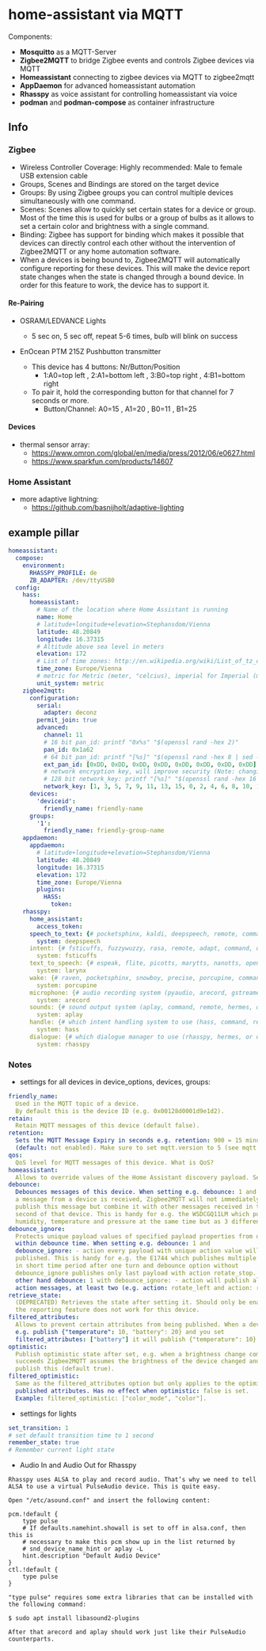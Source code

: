 # home-assistant via MQTT

Components:
+ **Mosquitto** as a MQTT-Server
+ **Zigbee2MQTT** to bridge Zigbee events and controls Zigbee devices via MQTT
+ **Homeassistant** connecting to zigbee devices via MQTT to zigbee2mqtt
+ **AppDaemon** for advanced homeassistant automation
+ **Rhasspy** as voice assistant for controlling homeassistant via voice
+ **podman** and **podman-compose** as container infrastructure

## Info

### Zigbee

+ Wireless Controller Coverage: Highly recommended: Male to female USB extension cable
+ Groups, Scenes and Bindings are stored on the target device
+ Groups: By using Zigbee groups you can control multiple devices simultaneously with one command.
+ Scenes: Scenes allow to quickly set certain states for a device or group. Most of the time this is used for bulbs or a group of bulbs as it allows to set a certain color and brightness with a single command.
+ Binding: Zigbee has support for binding which makes it possible that devices can directly control each other without the intervention of Zigbee2MQTT or any home automation software.
+ When a devices is being bound to, Zigbee2MQTT will automatically configure reporting for these devices. This will make the device report state changes when the state is changed through a bound device. In order for this feature to work, the device has to support it.

#### Re-Pairing

+ OSRAM/LEDVANCE Lights
  + 5 sec on, 5 sec off, repeat 5-6 times, bulb will blink on success

+ EnOcean PTM 215Z Pushbutton transmitter
  + This device has 4 buttons: Nr/Button/Position
    + 1:A0=top left , 2:A1=bottom left , 3:B0=top right , 4:B1=bottom right
  + To pair it, hold the corresponding button for that channel for 7 seconds or more.
    + Button/Channel: A0=15 , A1=20 , B0=11 , B1=25

#### Devices

+ thermal sensor array:
  + https://www.omron.com/global/en/media/press/2012/06/e0627.html
  + https://www.sparkfun.com/products/14607

### Home Assistant

+ more adaptive lightning:
  + https://github.com/basnijholt/adaptive-lighting

## example pillar

```yaml
homeassistant:
  compose:
    environment:
      RHASSPY_PROFILE: de
      ZB_ADAPTER: /dev/ttyUSB0
  config:
    hass:
      homeassistant:
        # Name of the location where Home Assistant is running
        name: Home
        # latitude+longitude+elevation=Stephansdom/Vienna
        latitude: 48.20849
        longitude: 16.37315
        # Altitude above sea level in meters
        elevation: 172
        # List of time zones: http://en.wikipedia.org/wiki/List_of_tz_database_time_zones
        time_zone: Europe/Vienna
        # metric for Metric (meter, °celcius), imperial for Imperial (miles, °fahrenheit)
        unit_system: metric
    zigbee2mqtt:
      configuration:
        serial:
          adapter: deconz
        permit_join: true
        advanced:
          channel: 11
          # 16 bit pan_id: printf "0x%s" "$(openssl rand -hex 2)"
          pan_id: 0x1a62
          # 64 bit pan_id: printf "[%s]" "$(openssl rand -hex 8 | sed -r "s/(..)/0x\1, /g")"
          ext_pan_id: [0xDD, 0xDD, 0xDD, 0xDD, 0xDD, 0xDD, 0xDD, 0xDD]
          # network encryption key, will improve security (Note: changing requires repairing of all devices) (default: shown below)
          # 128 bit network_key: printf "[%s]" "$(openssl rand -hex 16 | sed -r "s/(..)/0x\1, /g")"
          network_key: [1, 3, 5, 7, 9, 11, 13, 15, 0, 2, 4, 6, 8, 10, 12, 13]
      devices:
        'deviceid':
          friendly_name: friendly-name
      groups:
        '1':
          friendly_name: friendly-group-name
    appdaemon:
      appdaemon:
        # latitude+longitude+elevation=Stephansdom/Vienna
        latitude: 48.20849
        longitude: 16.37315
        elevation: 172
        time_zone: Europe/Vienna
        plugins:
          HASS:
            token:
    rhasspy:
      home_assistant:
        access_token:
      speech_to_text: {# pocketsphinx, kaldi, deepspeech, remote, command, or dummy #}
        system: deepspeech
      intent: {# fsticuffs, fuzzywuzzy, rasa, remote, adapt, command, or dummy #}
        system: fsticuffs
      text_to_speech: {# espeak, flite, picotts, marytts, nanotts, opentts, wavenet	larynx, command, remote, command, hermes, or dummy #}
        system: larynx
      wake: {# raven, pocketsphinx, snowboy, precise, porcupine, command, hermes, or dummy #}
        system: porcupine
      microphone: {# audio recording system (pyaudio, arecord, gstreamer, or dummy) #}
        system: arecord
      sounds: {# sound output system (aplay, command, remote, hermes, or dummy) #}
        system: aplay
      handle: {# which intent handling system to use (hass, command, remote, command, or dummy #}
        system: hass
      dialogue: {# which dialogue manager to use (rhasspy, hermes, or dummy) #}
        system: rhasspy
```

### Notes

+ settings for all devices in device_options, devices, groups:

```yaml
friendly_name:
  Used in the MQTT topic of a device.
  By default this is the device ID (e.g. 0x00128d0001d9e1d2).
retain:
  Retain MQTT messages of this device (default false).
retention:
  Sets the MQTT Message Expiry in seconds e.g. retention: 900 = 15 minutes
  (default: not enabled). Make sure to set mqtt.version to 5 (see mqtt configuration above)
qos:
  QoS level for MQTT messages of this device. What is QoS?
homeassistant:
  Allows to override values of the Home Assistant discovery payload. See example below.
debounce:
  Debounces messages of this device. When setting e.g. debounce: 1 and
  a message from a device is received, Zigbee2MQTT will not immediately
  publish this message but combine it with other messages received in that same
  second of that device. This is handy for e.g. the WSDCGQ11LM which publishes
  humidity, temperature and pressure at the same time but as 3 different messages.
debounce_ignore:
  Protects unique payload values of specified payload properties from overriding
  within debounce time. When setting e.g. debounce: 1 and
  debounce_ignore: - action every payload with unique action value will be
  published. This is handy for e.g. the E1744 which publishes multiple messages
  in short time period after one turn and debounce option without
  debounce_ignore publishes only last payload with action rotate_stop. On the
  other hand debounce: 1 with debounce_ignore: - action will publish all unique
  action messages, at least two (e.g. action: rotate_left and action: rotate_stop)
retrieve_state:
  (DEPRECATED) Retrieves the state after setting it. Should only be enabled when
  the reporting feature does not work for this device.
filtered_attributes:
  Allows to prevent certain attributes from being published. When a device would
  e.g. publish {"temperature": 10, "battery": 20} and you set
  filtered_attributes: ["battery"] it will publish {"temperature": 10}.
optimistic:
  Publish optimistic state after set, e.g. when a brightness change command
  succeeds Zigbee2MQTT assumes the brightness of the device changed and will
  publish this (default true).
filtered_optimistic:
  Same as the filtered_attributes option but only applies to the optimistic
  published attributes. Has no effect when optimistic: false is set.
  Example: filtered_optimistic: ["color_mode", "color"].
```

+ settings for lights
```yaml
set_transition: 1
# set default transition time to 1 second
remember_state: true
# Remember current light state
```

+ Audio In and Audio Out for Rhasspy
```
Rhasspy uses ALSA to play and record audio. That’s why we need to tell ALSA to use a virtual PulseAudio device. This is quite easy.

Open "/etc/asound.conf" and insert the following content:

pcm.!default {
    type pulse
    # If defaults.namehint.showall is set to off in alsa.conf, then this is
    # necessary to make this pcm show up in the list returned by
    # snd_device_name_hint or aplay -L
    hint.description "Default Audio Device"
}
ctl.!default {
    type pulse
}

"type pulse" requires some extra libraries that can be installed with the following command:

$ sudo apt install libasound2-plugins

After that arecord and aplay should work just like their PulseAudio counterparts.
```
